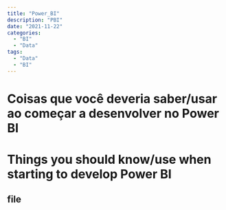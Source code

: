 ```yaml
---
title: "Power_BI"
description: "PBI"
date: "2021-11-22"
categories:
  - "BI"
  - "Data"
tags:
  - "Data"
  - "BI"
---
```



# Coisas que você deveria saber/usar ao começar a desenvolver no Power BI



# Things you should know/use when starting to develop Power BI

## file
